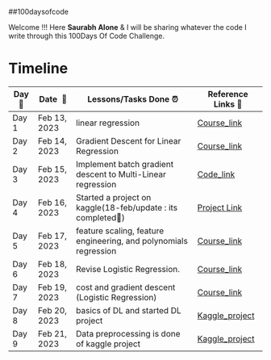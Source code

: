 ##100daysofcode

Welcome !!!   Here **Saurabh Alone** & I will be sharing whatever the code I write through this 100Days Of Code Challenge.

<h1>Timeline</h1>

|**Day :pushpin:**|**Date &nbsp;:calendar:**|**Lessons/Tasks Done :alarm_clock:**| **Reference Links :link:**|
|------|-----------------|--------------------|---------------------|
|Day 1|Feb 13, 2023| linear regression | [Course_link](https://in.coursera.org/learn/machine-learning/home/week/1)|
|Day 2|Feb 14, 2023| Gradient Descent for Linear Regression | [Course_link](https://in.coursera.org/learn/machine-learning/home/week/1)|
|Day 3|Feb 15, 2023| Implement batch gradient descent to Multi-Linear regression | [Code_link](https://github.com/saurabhaloneai/100daysofcode/blob/main/Day-3%20Multi-Linear%20Regression%20with%20Gradient%20Descent.ipynb)| 
|Day 4|Feb 16, 2023| Started a project on kaggle(18-feb/update : its completed🥳) | [Project Link](https://www.kaggle.com/competitions/playground-series-s3e6/overview)|
|Day 5|Feb 17, 2023| feature scaling, feature engineering, and polynomials regression | [Course_link](https://in.coursera.org/learn/machine-learning/home/week/2)|
|Day 6|Feb 18, 2023| Revise Logistic Regression. | [Course_link](https://in.coursera.org/learn/machine-learning/home/week/3)|
|Day 7|Feb 19, 2023| cost and gradient descent (Logistic Regression) | [Course_link](https://in.coursera.org/learn/machine-learning/home/week/3)|
|Day 8|Feb 20, 2023| basics of DL and started DL project | [Kaggle_project](https://www.kaggle.com/c/dog-breed-identification/overview)|
|Day 9|Feb 21, 2023| Data preprocessing is done of kaggle project | [Kaggle_project](https://www.kaggle.com/c/dog-breed-identification/overview)|
